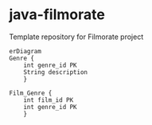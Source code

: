 # java-filmorate
Template repository for Filmorate project

```mermaid
erDiagram
Genre {
    int genre_id PK
    String description
    }

Film_Genre {
    int film_id PK
    int genre_id PK
    }
```